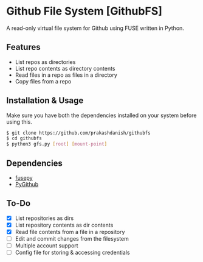 # Github File System [GithubFS] 
A read-only virtual file system for Github using FUSE written in Python.

## Features
- List repos as directories
- List repo contents as directory contents
- Read files in a repo as files in a directory
- Copy files from a repo

## Installation & Usage
Make sure you have both the dependencies installed on your system before using this.

```bash
$ git clone https://github.com/prakashdanish/githubfs
$ cd githubfs
$ python3 gfs.py [root] [mount-point]
```

## Dependencies
- [fusepy](https://github.com/terencehonles/fusepy)
- [PyGithub](https://github.com/PyGithub/PyGithub)

## To-Do
- [x] List repositories as dirs
- [x] List repository contents as dir contents
- [x] Read file contents from a file in a repository
- [ ] Edit and commit changes from the filesystem
- [ ] Multiple account support
- [ ] Config file for storing & accessing credentials
